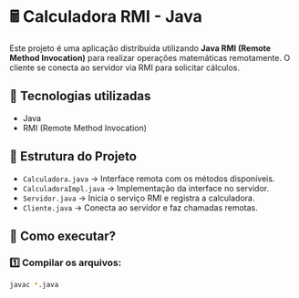 # 🖩 Calculadora RMI - Java

Este projeto é uma aplicação distribuída utilizando **Java RMI (Remote Method Invocation)** para realizar operações matemáticas remotamente. O cliente se conecta ao servidor via RMI para solicitar cálculos.

## 🚀 Tecnologias utilizadas
- Java
- RMI (Remote Method Invocation)

## 📌 Estrutura do Projeto
- `Calculadora.java` → Interface remota com os métodos disponíveis.
- `CalculadoraImpl.java` → Implementação da interface no servidor.
- `Servidor.java` → Inicia o serviço RMI e registra a calculadora.
- `Cliente.java` → Conecta ao servidor e faz chamadas remotas.

## 🔧 Como executar?
### 1️⃣ Compilar os arquivos:
```sh
javac *.java
